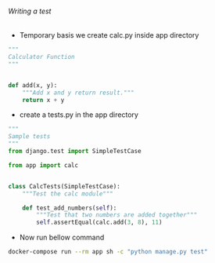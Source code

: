 ###### Writing a test

-   Temporary basis we create calc.py inside app directory

```py
"""
Calculator Function
"""


def add(x, y):
    """Add x and y return result."""
    return x + y
```

-   create a tests.py in the app directory

```py
"""
Sample tests
"""
from django.test import SimpleTestCase

from app import calc


class CalcTests(SimpleTestCase):
    """Test the calc module"""

    def test_add_numbers(self):
        """Test that two numbers are added together"""
        self.assertEqual(calc.add(3, 8), 11)
```

-   Now run bellow command

```sh
docker-compose run --rm app sh -c "python manage.py test"
```
